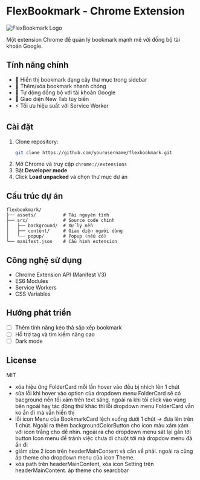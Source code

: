 # FlexBookmark - Chrome Extension

![FlexBookmark Logo](assets/icons/icon128.png)

Một extension Chrome để quản lý bookmark mạnh mẽ với đồng bộ tài khoản Google.

## Tính năng chính

- 📁 Hiển thị bookmark dạng cây thư mục trong sidebar
- 🚀 Thêm/xóa bookmark nhanh chóng
- 🔄 Tự động đồng bộ với tài khoản Google
- 🎨 Giao diện New Tab tùy biến
- ⚡ Tối ưu hiệu suất với Service Worker

## Cài đặt

1. Clone repository:
   ```bash
   git clone https://github.com/yourusername/flexbookmark.git
   ```
2. Mở Chrome và truy cập `chrome://extensions`
3. Bật **Developer mode**
4. Click **Load unpacked** và chọn thư mục dự án

## Cấu trúc dự án

```
flexbookmark/
├── assets/          # Tài nguyên tĩnh
├── src/             # Source code chính
│   ├── background/  # Xử lý nền
│   ├── content/     # Giao diện người dùng
│   └── popup/       # Popup (nếu có)
└── manifest.json    # Cấu hình extension
```

## Công nghệ sử dụng

- Chrome Extension API (Manifest V3)
- ES6 Modules
- Service Workers
- CSS Variables

## Hướng phát triển

- [ ] Thêm tính năng kéo thả sắp xếp bookmark
- [ ] Hỗ trợ tag và tìm kiếm nâng cao
- [ ] Dark mode

## License

MIT

- xóa hiệu ứng FolderCard mỗi lần hover vào đều bị nhích lên 1 chút
- sửa lỗi khi hover vào option của dropdown menu FolderCard sẽ có bacground nền tối xám trên text sáng. ngoài ra khi tôi click vào vùng bên ngoài hay tác động thứ khác thì lỗi dropdown menu FolderCard vẫn ko ẩn đi mà vẫn hiển thị
- lỗi icon Menu của BookmarkCard lệch xuống dưới 1 chút -> đưa lên trên 1 chút. Ngoài ra thêm backgroundColorButton cho icon màu xám xám với icon trắng cho dễ nhìn. ngoài ra cho dropdown menu sát lại gần tới button Icon menu để tránh việc chưa di chuột tới mà dropdow menu đã ẩn đi
- giảm size 2 icon trên headerMainContent và căn về phải. ngoài ra cũng áp theme cho dropdown menu của icon Theme.
- xóa path trên headerMainContent, xóa icon Setting trên headerMainContent. áp theme cho searcbbar
